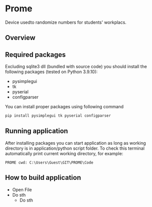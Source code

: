 # Prome
Device usedto randomize numbers for students' workplacs.

## Overview


## Required packages
Excluding sqlite3 dll (bundled with source code) you should install the following packages (tested on Python 3.9.10):
* pysimplegui
* tk
* pyserial
* configparser

You can install proper packages using following command

```python
pip install pysimplegui tk pyserial configparser

```

## Running application
After installing packages you can start application as long as working directory is in application/python script folder. To check this terminal automatically print current working directory, for example:

```
PROME cwd: C:\Users\Guest\GIT\PROME\Code

```

## How to build application
* Open File
* Do sth
  - Do sth
